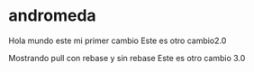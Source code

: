# andromeda
Hola mundo este mi primer cambio
Este es otro cambio2.0

Mostrando pull con rebase y sin rebase
Este es otro cambio 3.0